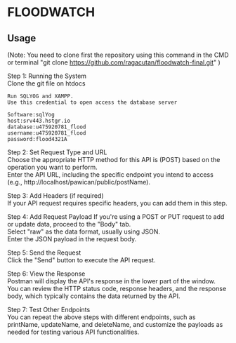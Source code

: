 # FLOODWATCH  

## Usage
(Note: You need to clone first the repository using this command in the CMD or terminal "git clone https://github.com/ragacutan/floodwatch-final.git" )  

Step 1: Running the System    
    Clone the git file on htdocs  

    Run SQLYOG and XAMPP.  
    Use this credential to open access the database server  

    Software:sqlYog  
    host:srv443.hstgr.io  
    database:u475920781_flood  
    username:u475920781_flood  
    password:flood4321A  


Step 2: Set Request Type and URL  
    Choose the appropriate HTTP method for this API is (POST) based on the operation you want to perform.  
    Enter the API URL, including the specific endpoint you intend to access (e.g., http://localhost/pawican/public/postName).  

Step 3: Add Headers (if required)  
    If your API request requires specific headers, you can add them in this step.  

Step 4: Add Request Payload
    If you're using a POST or PUT request to add or update data, proceed to the "Body" tab.  
    Select "raw" as the data format, usually using JSON.  
    Enter the JSON payload in the request body.  

Step 5: Send the Request  
    Click the "Send" button to execute the API request.    

Step 6: View the Response  
    Postman will display the API's response in the lower part of the window.  
    You can review the HTTP status code, response headers, and the response body, which typically contains the data returned by the API.  

Step 7: Test Other Endpoints  
    You can repeat the above steps with different endpoints, such as printName, updateName, and deleteName, and customize the payloads as needed for testing various API functionalities.  